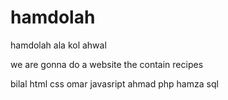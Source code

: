 # hamdolah
hamdolah ala kol ahwal  

we are gonna do a website the contain recipes 

bilal html css
omar javasript
ahmad php
hamza sql
